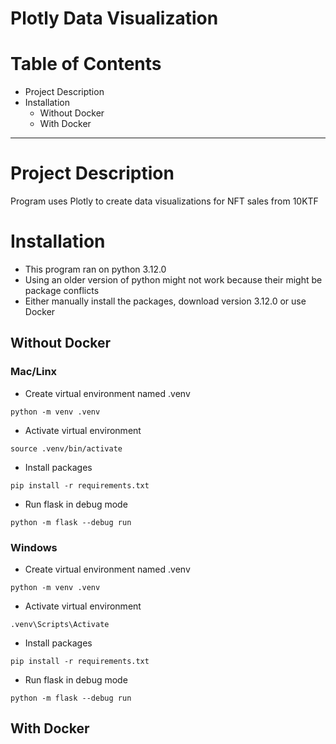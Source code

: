 # Plotly Data Visualization

# Table of Contents
- Project Description
- Installation
    - Without Docker
    - With Docker

---

# Project Description
Program uses Plotly to create data visualizations for NFT sales from 10KTF

# Installation
- This program ran on python 3.12.0
- Using an older version of python might not work because their might be package conflicts
- Either manually install the packages, download version 3.12.0 or use Docker

## Without Docker

### Mac/Linx
- Create virtual environment named .venv
~~~
python -m venv .venv 
~~~

- Activate virtual environment
~~~
source .venv/bin/activate
~~~

- Install packages
~~~
pip install -r requirements.txt
~~~

- Run flask in debug mode
~~~
python -m flask --debug run
~~~ 

### Windows
- Create virtual environment named .venv
~~~
python -m venv .venv 
~~~

- Activate virtual environment
~~~
.venv\Scripts\Activate
~~~

- Install packages
~~~
pip install -r requirements.txt
~~~

- Run flask in debug mode
~~~
python -m flask --debug run
~~~ 

## With Docker

